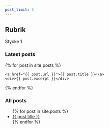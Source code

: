 ```yaml
---
post_limit: 5
---
```


## Rubrik

Stycke 1

### Latest posts

{% for post in site.posts %}

	<a href="{{ post.url }}">{{ post.title }}</a>
	<div>{{ post.excerpt }}</div>
	
{% endfor %}

### All posts

<ul>
  {% for post in site.posts %}
    <li>
      <a href="{{ post.url }}">{{ post.title }}</a>
    </li>
  {% endfor %}
</ul>
